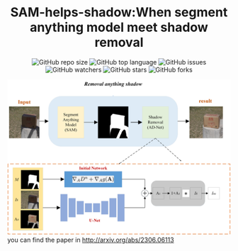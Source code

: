 <div align="center">
<h1>SAM-helps-shadow:When segment anything model meet shadow removal </h1>
</div>

<div align="center">
<img alt="GitHub repo size" src="https://img.shields.io/github/repo-size/zhangbaijin/SAM-helps-Shadow?color=green"> <img alt="GitHub top language" src="https://img.shields.io/github/languages/top/zhangbaijin/SAM-helps-Shadow">  <img alt="GitHub issues" src="https://img.shields.io/github/issues/zhangbaijin/SAM-helps-Shadow"> 
</div>
<div align="center">
<img alt="GitHub watchers" src="https://img.shields.io/github/watchers/zhangbaijin/SAM-helps-Shadow?style=social"> <img alt="GitHub stars" src="https://img.shields.io/github/stars/zhangbaijin/SAM-helps-Shadow"> <img alt="GitHub forks" src="https://img.shields.io/github/forks/zhangbaijin/SAM-helps-Shadow?style=social">
</div>

![image](https://github.com/zhangbaijin/SAM-helps-Shadow/blob/main/structure.png)
you can find the paper in http://arxiv.org/abs/2306.06113
